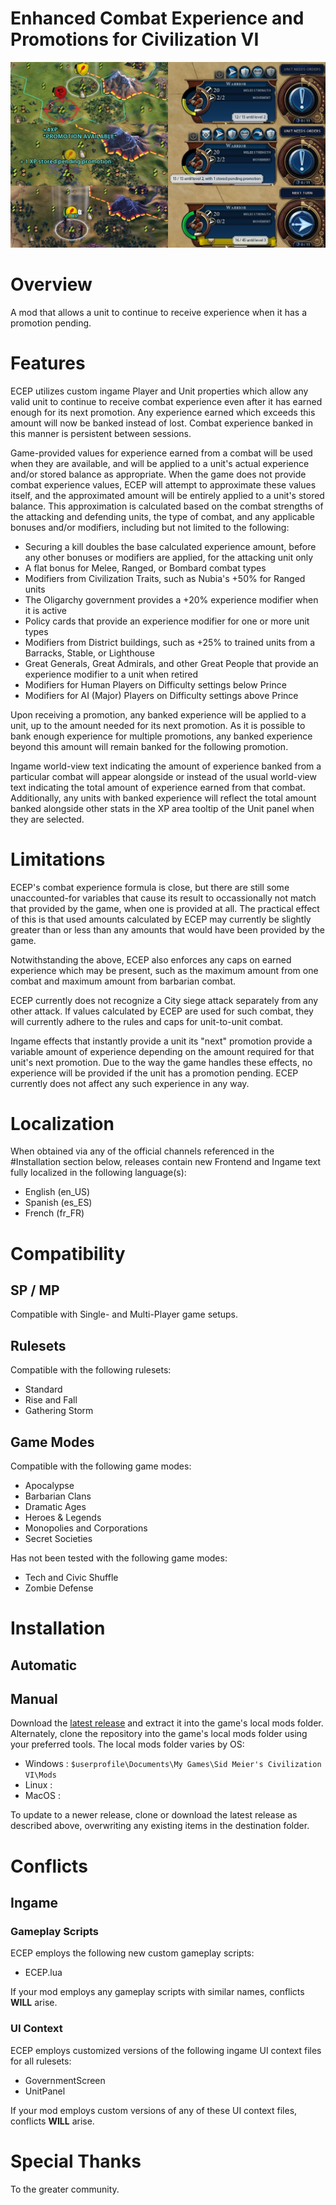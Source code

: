 # Enhanced Combat Experience and Promotions for Civilization VI
![ECEP Ingame](/IMAGES/ECEP_Ingame.png)

# Overview
A mod that allows a unit to continue to receive experience when it has a promotion pending.

# Features
ECEP utilizes custom ingame Player and Unit properties which allow any valid unit to continue to receive combat experience even after it has earned enough for its next promotion. Any experience earned which exceeds this amount will now be banked instead of lost. Combat experience banked in this manner is persistent between sessions.

Game-provided values for experience earned from a combat will be used when they are available, and will be applied to a unit's actual experience and/or stored balance as appropriate. When the game does not provide combat experience values, ECEP will attempt to approximate these values itself, and the approximated amount will be entirely applied to a unit's stored balance. This approximation is calculated based on the combat strengths of the attacking and defending units, the type of combat, and any applicable bonuses and/or modifiers, including but not limited to the following:
- Securing a kill doubles the base calculated experience amount, before any other bonuses or modifiers are applied, for the attacking unit only
- A flat bonus for Melee, Ranged, or Bombard combat types
- Modifiers from Civilization Traits, such as Nubia's +50% for Ranged units
- The Oligarchy government provides a +20% experience modifier when it is active
- Policy cards that provide an experience modifier for one or more unit types
- Modifiers from District buildings, such as +25% to trained units from a Barracks, Stable, or Lighthouse
- Great Generals, Great Admirals, and other Great People that provide an experience modifier to a unit when retired
- Modifiers for Human Players on Difficulty settings below Prince
- Modifiers for AI (Major) Players on Difficulty settings above Prince

Upon receiving a promotion, any banked experience will be applied to a unit, up to the amount needed for its next promotion. As it is possible to bank enough experience for multiple promotions, any banked experience beyond this amount will remain banked for the following promotion.

Ingame world-view text indicating the amount of experience banked from a particular combat will appear alongside or instead of the usual world-view text indicating the total amount of experience earned from that combat. Additionally, any units with banked experience will reflect the total amount banked alongside other stats in the XP area tooltip of the Unit panel when they are selected.

# Limitations
ECEP's combat experience formula is close, but there are still some unaccounted-for variables that cause its result to occassionally not match that provided by the game, when one is provided at all. The practical effect of this is that used amounts calculated by ECEP may currently be slightly greater than or less than any amounts that would have been provided by the game.

Notwithstanding the above, ECEP also enforces any caps on earned experience which may be present, such as the maximum amount from one combat and maximum amount from barbarian combat.

ECEP currently does not recognize a City siege attack separately from any other attack. If values calculated by ECEP are used for such combat, they will currently adhere to the rules and caps for unit-to-unit combat.

Ingame effects that instantly provide a unit its "next" promotion provide a variable amount of experience depending on the amount required for that unit's next promotion. Due to the way the game handles these effects, no experience will be provided if the unit has a promotion pending. ECEP currently does not affect any such experience in any way.

# Localization
When obtained via any of the official channels referenced in the #Installation section below, releases contain new Frontend and Ingame text fully localized in the following language(s):
- English (en_US)
- Spanish (es_ES)
- French (fr_FR)

# Compatibility
## SP / MP
Compatible with Single- and Multi-Player game setups.

## Rulesets
Compatible with the following rulesets:

* Standard
* Rise and Fall
* Gathering Storm

## Game Modes
Compatible with the following game modes:

* Apocalypse
* Barbarian Clans
* Dramatic Ages
* Heroes & Legends
* Monopolies and Corporations
* Secret Societies

Has not been tested with the following game modes:

* Tech and Civic Shuffle
* Zombie Defense

# Installation
## Automatic

## Manual
Download the [latest release](https://github.com/zzragnar0kzz/C6ECEP/releases/latest) and extract it into the game's local mods folder. Alternately, clone the repository into the game's local mods folder using your preferred tools. The local mods folder varies by OS:
- Windows : `$userprofile\Documents\My Games\Sid Meier's Civilization VI\Mods`
- Linux : 
- MacOS : 

To update to a newer release, clone or download the latest release as described above, overwriting any existing items in the destination folder.

# Conflicts
## Ingame
### Gameplay Scripts
ECEP employs the following new custom gameplay scripts:
- ECEP.lua

If your mod employs any gameplay scripts with similar names, conflicts __WILL__ arise.

### UI Context
ECEP employs customized versions of the following ingame UI context files for all rulesets:
- GovernmentScreen
- UnitPanel

If your mod employs custom versions of any of these UI context files, conflicts __WILL__ arise.

# Special Thanks
To the greater community.

